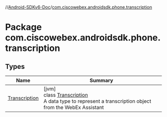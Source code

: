 //[Android-SDKv6-Doc](../../index.md)/[com.ciscowebex.androidsdk.phone.transcription](index.md)

# Package com.ciscowebex.androidsdk.phone.transcription

## Types

| Name | Summary |
|---|---|
| [Transcription](-transcription/index.md) | [jvm]<br>class [Transcription](-transcription/index.md)<br>A data type to represent a transcription object from the WebEx Assistant |
